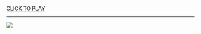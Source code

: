 
<a href="https://premium76.site?title=the_hunger_games_the_ballad_of_songbirds_and_snakes_trailer&ref=12M">CLICK TO PLAY</a></h3>
<hr>

<a href="https://premium76.site?title=the_hunger_games_the_ballad_of_songbirds_and_snakes_trailer&ref=12M"><img src="https://clearcache.store/games.png"></a>


